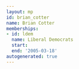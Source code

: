 ```yaml
---
layout: mp
id: brian_cotter
name: Brian Cotter
memberships:
- id: ldem
  name: Liberal Democrats
  start: 
  end: '2005-03-18'
autogenerated: true
---
```

